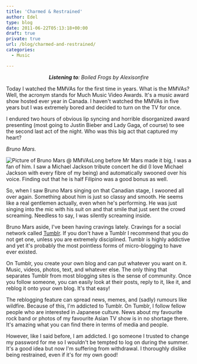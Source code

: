 ```yaml
---
title: 'Charmed & Restrained'
author: Edel
type: blog
date: 2011-06-22T05:13:18+00:00
draft: true
private: true
url: /blog/charmed-and-restrained/
categories:
  - Music

---
```

<div align="center">
  <em><strong>Listening to</strong>: Boiled Frogs by Alexisonfire</em>
</div>

Today I watched the MMVAs for the first time in years. What is the MMVAs? Well, the acronym stands for Much Music Video Awards. It's a music award show hosted ever year in Canada. I haven't watched the MMVAs in five years but I was extremely bored and decided to turn on the TV for once.

I endured two hours of obvious lip syncing and horrible disorganized award presenting (most going to Justin Bieber and Lady Gaga, of course) to see the second last act of the night. Who was this big act that captured my heart?

_Bruno Mars._

<img src="http://img51.imageshack.us/img51/3391/mmva201111.jpg" alt="Picture of Bruno Mars @ MMVAs" style="float:left;" />

Long before Mr Mars made it big, I was a fan of him. I saw a Michael Jackson tribute concert he did (I love Michael Jackson with every fibre of my being) and automatically swooned over his voice. Finding out that he is half Filipino was a good bonus as well.

So, when I saw Bruno Mars singing on that Canadian stage, I swooned all over again. Something about him is just so classy and smooth. He seems like a real gentlemen actually, even when he's performing. He was just singing into the mic with his suit on and that smile that just sent the crowd screaming. Needless to say, I was silently screaming inside.

Bruno Mars aside, I've been having cravings lately. Cravings for a social network called [Tumblr][1]. If you don't have a Tumblr I recommend that you do not get one, unless you are extremely disciplined. Tumblr is highly addictive and yet it's probably the most pointless forms of micro-blogging to have ever existed.

On Tumblr, you create your own blog and can put whatever you want on it. Music, videos, photos, text, and whatever else. The only thing that separates Tumblr from most blogging sites is the sense of community. Once you follow someone, you can easily look at their posts, reply to it, like it, and reblog it onto your own blog. It's that easy!

The reblogging feature can spread news, memes, and (sadly) rumours like wildfire. Because of this, I'm addicted to Tumblr. On Tumblr, I follow fellow people who are interested in Japanese culture. News about my favourite rock band or photos of my favourite Asian TV show is in no shortage there. It's amazing what you can find there in terms of media and people.

However, like I said before, I am addicted. I go someone I trusted to change my password for me so I wouldn't be tempted to log on during the summer. It's a good idea but now I'm suffering from withdrawal. I thoroughly dislike being restrained, even if it's for my own good!




 [1]: http://tumblr.com